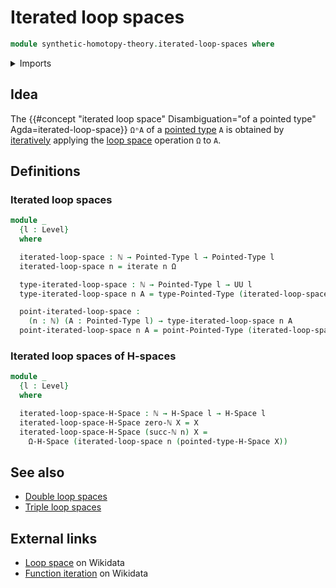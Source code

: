 # Iterated loop spaces

```agda
module synthetic-homotopy-theory.iterated-loop-spaces where
```

<details><summary>Imports</summary>

```agda
open import elementary-number-theory.natural-numbers

open import foundation.iterating-functions
open import foundation.universe-levels

open import structured-types.h-spaces
open import structured-types.pointed-types

open import synthetic-homotopy-theory.loop-spaces
```

</details>

## Idea

The
{{#concept "iterated loop space" Disambiguation="of a pointed type" Agda=iterated-loop-space}}
`ΩⁿA` of a [pointed type](structured-types.pointed-types.md) `A` is obtained by
[iteratively](foundation.iterating-functions.md) applying the
[loop space](synthetic-homotopy-theory.loop-spaces.md) operation `Ω` to `A`.

## Definitions

### Iterated loop spaces

```agda
module _
  {l : Level}
  where

  iterated-loop-space : ℕ → Pointed-Type l → Pointed-Type l
  iterated-loop-space n = iterate n Ω

  type-iterated-loop-space : ℕ → Pointed-Type l → UU l
  type-iterated-loop-space n A = type-Pointed-Type (iterated-loop-space n A)

  point-iterated-loop-space :
    (n : ℕ) (A : Pointed-Type l) → type-iterated-loop-space n A
  point-iterated-loop-space n A = point-Pointed-Type (iterated-loop-space n A)
```

### Iterated loop spaces of H-spaces

```agda
module _
  {l : Level}
  where

  iterated-loop-space-H-Space : ℕ → H-Space l → H-Space l
  iterated-loop-space-H-Space zero-ℕ X = X
  iterated-loop-space-H-Space (succ-ℕ n) X =
    Ω-H-Space (iterated-loop-space n (pointed-type-H-Space X))
```

## See also

- [Double loop spaces](synthetic-homotopy-theory.double-loop-spaces.md)
- [Triple loop spaces](synthetic-homotopy-theory.triple-loop-spaces.md)

## External links

- [Loop space](https://www.wikidata.org/wiki/Q2066070) on Wikidata
- [Function iteration](https://www.wikidata.org/wiki/Q5254619) on Wikidata
